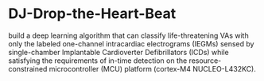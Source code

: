 # DJ-Drop-the-Heart-Beat
build a deep learning algorithm that can classify life-threatening VAs with only the labeled one-channel intracardiac electrograms (IEGMs) sensed by single-chamber Implantable Cardioverter Defibrillators (ICDs) while satisfying the requirements of in-time detection on the resource-constrained microcontroller (MCU) platform (cortex-M4 NUCLEO-L432KC).
